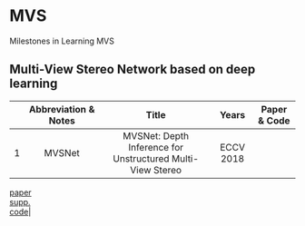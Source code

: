 # MVS
Milestones in Learning MVS
## Multi-View Stereo Network based on deep learning

|  | Abbreviation & Notes | Title | Years | Paper & Code |
| :-------: | :-------: | :-------: | :-------: | :-------: |
| 1 | MVSNet | MVSNet: Depth Inference for Unstructured Multi-View Stereo | ECCV 2018 | 
[paper](https://openaccess.thecvf.com/content_ECCV_2018/papers/Yao_Yao_MVSNet_Depth_Inference_ECCV_2018_paper.pdf)  
[supp.](https://yoyo000.github.io/papers/yao2018mvsnet_supp.pdf)  
[code](https://github.com/xy-guo/MVSNet_pytorch)| 


